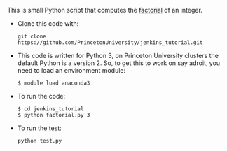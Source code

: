 This is small Python script that computes the [factorial](https://en.wikipedia.org/wiki/Factorial) of an integer.
- Clone this code with:
  ```
  git clone https://github.com/PrincetonUniversity/jenkins_tutorial.git
  ```
- This code is written for Python 3, on Princeton University clusters
  the default Python is a version 2. So, to get this to work on say adroit,
  you need to load an environment module:
  ```
  $ module load anaconda3
  ```
- To run the code:
  ```
  $ cd jenkins_tutorial
  $ python factorial.py 3
  ```
- To run the test:
  ```
  python test.py
  ```
